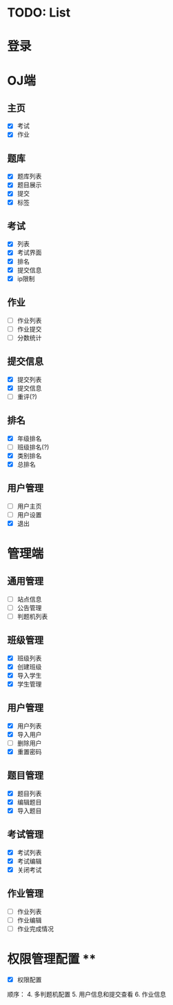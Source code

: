# TODO: List

# 登录

# OJ端

## 主页
- [x] 考试
- [x] 作业

## 题库
- [x] 题库列表
- [x] 题目展示
- [x] 提交
- [x] 标签

## 考试
- [x] 列表
- [x] 考试界面
- [x] 排名
- [x] 提交信息
- [x] ip限制

## 作业
- [ ] 作业列表
- [ ] 作业提交
- [ ] 分数统计

## 提交信息
- [x] 提交列表
- [x] 提交信息
- [ ] 重评(?)

## 排名
- [x] 年级排名
- [ ] 班级排名(?)
- [x] 类别排名
- [x] 总排名

## 用户管理
- [ ] 用户主页
- [ ] 用户设置
- [x] 退出

# 管理端

## 通用管理
- [ ] 站点信息
- [ ] 公告管理
- [ ] 判题机列表

## 班级管理
- [x] 班级列表
- [x] 创建班级
- [x] 导入学生
- [x] 学生管理

## 用户管理
- [x] 用户列表
- [x] 导入用户
- [ ] 删除用户
- [x] 重置密码

## 题目管理
- [x] 题目列表
- [x] 编辑题目
- [x] 导入题目

## 考试管理
- [x] 考试列表
- [x] 考试编辑
- [x] 关闭考试

## 作业管理
- [ ] 作业列表
- [ ] 作业编辑
- [ ] 作业完成情况

# 权限管理配置 **
- [x] 权限配置

顺序：
4. 多判题机配置
5. 用户信息和提交查看
6. 作业信息